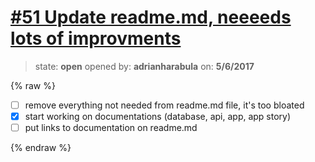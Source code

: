 # [\#51 Update readme.md, neeeeds lots of improvments](https://github.com/adrianharabula/condr/issues/51)

> state: **open** opened by: **adrianharabula** on: **5/6/2017**

{% raw %}
- [ ] remove everything not needed from readme.md file, it's too bloated
- [x] start working on documentations (database, api, app, app story)
- [ ] put links to documentation on readme.md

{% endraw %}



